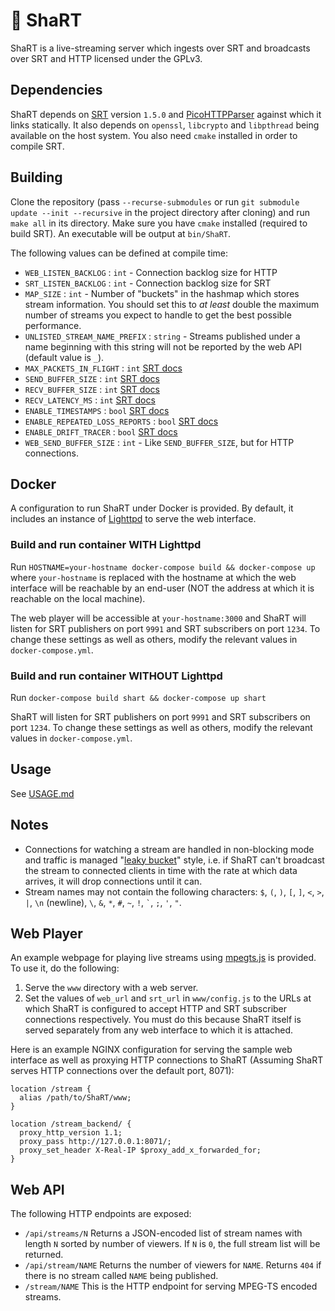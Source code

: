 # :poop: ShaRT

ShaRT is a live-streaming server which ingests over SRT and broadcasts over
SRT and HTTP licensed under the GPLv3.

## Dependencies

ShaRT depends on [SRT](https://github.com/Haivision/srt) version `1.5.0` and
[PicoHTTPParser](https://github.com/h2o/picohttpparser) against which it links
statically. It also depends on `openssl`, `libcrypto` and `libpthread` being
available on the host system. You also need `cmake` installed in order to
compile SRT.

## Building

Clone the repository
(pass `--recurse-submodules` or run 
`git submodule update --init --recursive` in the project directory after
cloning) and run `make all` in its directory. Make sure you have `cmake`
installed (required to build SRT). An executable will be output at `bin/ShaRT`.

The following values can be defined at compile time:

- `WEB_LISTEN_BACKLOG` : `int` - Connection backlog size for HTTP
- `SRT_LISTEN_BACKLOG` : `int` - Connection backlog size for SRT
- `MAP_SIZE` : `int` - Number of "buckets" in the hashmap which stores stream
  information. You should set this to *at least* double the maximum number of
  streams you expect to handle to get the best possible performance.
- `UNLISTED_STREAM_NAME_PREFIX` : `string` - Streams published under a name
  beginning with this string will not be reported by the web API
  (default value is `_`).
- `MAX_PACKETS_IN_FLIGHT` : `int`
  [SRT docs](https://github.com/Haivision/srt/blob/master/docs/API/API-socket-options.md#SRTO_FC)
- `SEND_BUFFER_SIZE` : `int`
  [SRT docs](https://github.com/Haivision/srt/blob/master/docs/API/API-socket-options.md#SRTO_SNDBUF)
- `RECV_BUFFER_SIZE` : `int`
  [SRT docs](https://github.com/Haivision/srt/blob/master/docs/API/API-socket-options.md#SRTO_RCVBUF)
- `RECV_LATENCY_MS` : `int`
  [SRT docs](https://github.com/Haivision/srt/blob/master/docs/API/API-socket-options.md#SRTO_RCVLATENCY)
- `ENABLE_TIMESTAMPS` : `bool`
  [SRT docs](https://github.com/Haivision/srt/blob/master/docs/API/API-socket-options.md#SRTO_TSBPDMODE)
- `ENABLE_REPEATED_LOSS_REPORTS` : `bool`
  [SRT docs](https://github.com/Haivision/srt/blob/master/docs/API/API-socket-options.md#SRTO_NAKREPORT)
- `ENABLE_DRIFT_TRACER` : `bool`
  [SRT docs](https://github.com/Haivision/srt/blob/master/docs/API/API-socket-options.md#SRTO_DRIFTTRACER)
- `WEB_SEND_BUFFER_SIZE` : `int` - Like `SEND_BUFFER_SIZE`, but for HTTP
  connections.

## Docker

A configuration to run ShaRT under Docker is provided. By default, it includes an instance of
[Lighttpd](https://www.lighttpd.net/) to serve the web interface.

### Build and run container WITH Lighttpd

Run `HOSTNAME=your-hostname docker-compose build && docker-compose up` where
`your-hostname` is replaced with the hostname at which the web interface will be reachable
by an end-user (NOT the address at which it is reachable on the local machine).

The web player will be accessible at `your-hostname:3000` and ShaRT will listen for
SRT publishers on port `9991` and SRT subscribers on port `1234`. To change these
settings as well as others, modify the relevant values in `docker-compose.yml`.

### Build and run container WITHOUT Lighttpd

Run `docker-compose build shart && docker-compose up shart`

ShaRT will listen for SRT publishers on port `9991` and SRT subscribers on port `1234`.
To change these settings as well as others, modify the relevant values in `docker-compose.yml`.

## Usage

See [USAGE.md](USAGE.md)

## Notes

- Connections for watching a stream are handled in non-blocking mode and traffic
  is managed "[leaky bucket](https://en.wikipedia.org/wiki/Leaky_bucket)"
  style, i.e. if ShaRT can't broadcast the stream to connected clients in time
  with the rate at which data arrives, it will drop connections until it can.
- Stream names may not contain the following characters:
  `$`, `(`, `)`, `[`, `]`, `<`, `>`, `|`, `\n` (newline), `\`, `&`, `*`, `#`,
  `~`, `!`, `` ` ``, `;`, `'`, `"`.

## Web Player

An example webpage for playing live streams using
[mpegts.js](https://github.com/xqq/mpegts.js)
is provided. To use it, do the following:

1. Serve the `www` directory with a web server.
2. Set the values of `web_url` and `srt_url` in `www/config.js` to the URLs at
  which ShaRT is configured to accept HTTP and SRT subscriber connections
  respectively. You must do this because ShaRT itself is served separately from
  any web interface to which it is attached.

Here is an example NGINX configuration for serving the sample web interface as
well as proxying HTTP connections to ShaRT (Assuming ShaRT serves HTTP
connections over the default port, 8071):

```nginx
location /stream {
  alias /path/to/ShaRT/www;
}

location /stream_backend/ {
  proxy_http_version 1.1;
  proxy_pass http://127.0.0.1:8071/;
  proxy_set_header X-Real-IP $proxy_add_x_forwarded_for;
}
```

## Web API

The following HTTP endpoints are exposed:

- `/api/streams/N` Returns a JSON-encoded list of stream names with length `N`
  sorted by number of viewers. If `N` is `0`, the full stream list will be
  returned.
- `/api/stream/NAME` Returns the number of viewers for `NAME`. Returns `404` if
  there is no stream called `NAME` being published.
- `/stream/NAME` This is the HTTP endpoint for serving MPEG-TS encoded streams.
